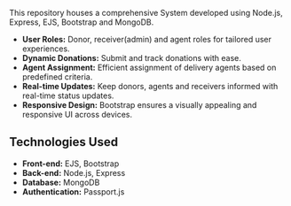 This repository houses a comprehensive System developed using Node.js, Express, EJS, Bootstrap and MongoDB. 

- **User Roles:** Donor, receiver(admin) and agent roles for tailored user experiences.
- **Dynamic Donations:** Submit and track donations with ease.
- **Agent Assignment:** Efficient assignment of delivery agents based on predefined criteria.
- **Real-time Updates:** Keep donors, agents and receivers informed with real-time status updates.
- **Responsive Design:** Bootstrap ensures a visually appealing and responsive UI across devices.

## Technologies Used

- **Front-end:** EJS, Bootstrap
- **Back-end:** Node.js, Express
- **Database:** MongoDB
- **Authentication:** Passport.js

